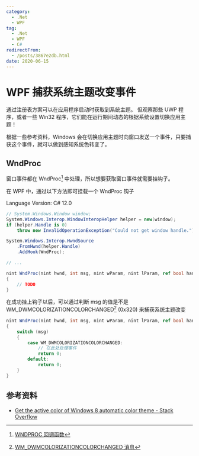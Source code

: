 ```yaml
---
category:
  - .Net
  - WPF
tag:
  - .Net
  - WPF
  - C#
redirectFrom:
  - /posts/3867e2db.html
date: 2020-06-15
---
```


# WPF 捕获系统主题改变事件

通过注册表方案可以在应用程序启动时获取到系统主题。
但观察那些 UWP 程序，或者一些 Win32 程序，它们能在运行期间动态的根据系统设置切换应用主题！

根据一些参考资料，Windows 会在切换应用主题时向窗口发送一个事件，只要捕获这个事件，就可以做到感知系统色转变了。

## WndProc

窗口事件都在 WndProc[^wndproc] 中处理，所以想要获取窗口事件就需要挂钩子。

在 WPF 中，通过以下方法即可挂载一个 WndProc 钩子

Language Version: C# 12.0

```csharp
// System.Windows.Window window;
System.Windows.Interop.WindowInteropHelper helper = new(window);
if (helper.Handle is 0)
    throw new InvalidOperationException("Could not get window handle.");

System.Windows.Interop.HwndSource
    .FromHwnd(helper.Handle)
    .AddHook(WndProc);

// ...

nint WndProc(nint hwnd, int msg, nint wParam, nint lParam, ref bool handled)
{
    // TODO
}
```

在成功挂上钩子以后，可以通过判断 msg 的值是不是 WM_DWMCOLORIZATIONCOLORCHANGED[^msg] (0x320) 来捕获系统主题改变

```csharp
nint WndProc(nint hwnd, int msg, nint wParam, nint lParam, ref bool handled)
{
    switch (msg)
    {
        case WM_DWMCOLORIZATIONCOLORCHANGED:
            // 在此处处理事件
            return 0;
        default:
            return 0;
    }
}
```

[^wndproc]: [WNDPROC 回调函数](https://learn.microsoft.com/windows/win32/api/winuser/nc-winuser-wndproc)

[^msg]: [WM_DWMCOLORIZATIONCOLORCHANGED 消息](https://learn.microsoft.com/windows/win32/dwm/wm-dwmcolorizationcolorchanged)

## 参考资料

- [Get the active color of Windows 8 automatic color theme - Stack Overflow](https://stackoverflow.com/questions/13660976/get-the-active-color-of-windows-8-automatic-color-theme)
